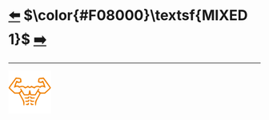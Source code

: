 # [:arrow_left:][prev] $\color{#F08000}\textsf{MIXED 1}$ [:arrow_right:][next]



---

[![abs](../icons/six_pack_little.svg)](../training-1.md "Training 1")

[next]: mixed-2.md "Mixed 2 training"
[prev]: power.md "Power training"
